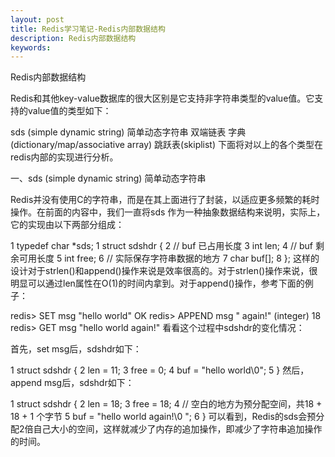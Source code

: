 ```yaml
---
layout: post
title: Redis学习笔记-Redis内部数据结构
description: Redis内部数据结构
keywords: 
---
```

Redis内部数据结构

Redis和其他key-value数据库的很大区别是它支持非字符串类型的value值。它支持的value值的类型如下：

sds (simple dynamic string) 简单动态字符串
双端链表
字典(dictionary/map/associative array)
跳跃表(skiplist)
下面将对以上的各个类型在redis内部的实现进行分析。

 

一、sds (simple dynamic string) 简单动态字符串

Redis并没有使用C的字符串，而是在其上面进行了封装，以适应更多频繁的耗时操作。在前面的内容中，我们一直将sds 作为一种抽象数据结构来说明，实际上，它的实现由以下两部分组成：

1 typedef char *sds;
1 struct sdshdr {
2 // buf 已占用长度
3 int len;
4 // buf 剩余可用长度
5 int free;
6 // 实际保存字符串数据的地方
7 char buf[];
8 };
这样的设计对于strlen()和append()操作来说是效率很高的。对于strlen()操作来说，很明显可以通过len属性在O(1)的时间内拿到。对于append()操作，参考下面的例子：

redis> SET msg "hello world"
OK
redis> APPEND msg " again!"
(integer) 18
redis> GET msg
"hello world again!"
看看这个过程中sdshdr的变化情况：

首先，set msg后，sdshdr如下：

1 struct sdshdr {
2 len = 11;
3 free = 0;
4 buf = "hello world\0";
5 }
然后，append msg后，sdshdr如下：

1 struct sdshdr {
2 len = 18;
3 free = 18;
4 // 空白的地方为预分配空间，共18 + 18 + 1 个字节
5 buf = "hello world again!\0 ";
6 }
可以看到，Redis的sds会预分配2倍自己大小的空间，这样就减少了内存的追加操作，即减少了字符串追加操作的时间。

 